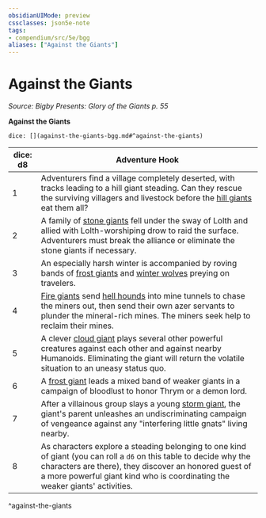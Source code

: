 ```yaml
---
obsidianUIMode: preview
cssclasses: json5e-note
tags:
- compendium/src/5e/bgg
aliases: ["Against the Giants"]
---
```

# Against the Giants
*Source: Bigby Presents: Glory of the Giants p. 55* 

**Against the Giants**

`dice: [](against-the-giants-bgg.md#^against-the-giants)`

| dice: d8 | Adventure Hook |
|----------|----------------|
| 1 | Adventurers find a village completely deserted, with tracks leading to a hill giant steading. Can they rescue the surviving villagers and livestock before the [hill giants](/3-Mechanics/CLI/bestiary/giant/hill-giant.md) eat them all? |
| 2 | A family of [stone giants](/3-Mechanics/CLI/bestiary/giant/stone-giant.md) fell under the sway of Lolth and allied with Lolth-worshiping drow to raid the surface. Adventurers must break the alliance or eliminate the stone giants if necessary. |
| 3 | An especially harsh winter is accompanied by roving bands of [frost giants](/3-Mechanics/CLI/bestiary/giant/frost-giant.md) and [winter wolves](/3-Mechanics/CLI/bestiary/monstrosity/winter-wolf.md) preying on travelers. |
| 4 | [Fire giants](/3-Mechanics/CLI/bestiary/giant/fire-giant.md) send [hell hounds](/3-Mechanics/CLI/bestiary/fiend/hell-hound.md) into mine tunnels to chase the miners out, then send their own azer servants to plunder the mineral-rich mines. The miners seek help to reclaim their mines. |
| 5 | A clever [cloud giant](/3-Mechanics/CLI/bestiary/giant/cloud-giant.md) plays several other powerful creatures against each other and against nearby Humanoids. Eliminating the giant will return the volatile situation to an uneasy status quo. |
| 6 | A [frost giant](/3-Mechanics/CLI/bestiary/giant/frost-giant.md) leads a mixed band of weaker giants in a campaign of bloodlust to honor Thrym or a demon lord. |
| 7 | After a villainous group slays a young [storm giant](/3-Mechanics/CLI/bestiary/giant/storm-giant.md), the giant's parent unleashes an undiscriminating campaign of vengeance against any "interfering little gnats" living nearby. |
| 8 | As characters explore a steading belonging to one kind of giant (you can roll a `d6` on this table to decide why the characters are there), they discover an honored guest of a more powerful giant kind who is coordinating the weaker giants' activities. |
^against-the-giants